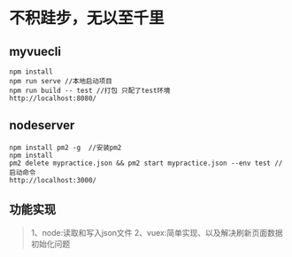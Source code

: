 # 不积跬步，无以至千里

## myvuecli
```
npm install
npm run serve //本地启动项目
npm run build -- test //打包 只配了test环境
http://localhost:8080/
```

## nodeserver
```
npm install pm2 -g  //安装pm2
npm install 
pm2 delete mypractice.json && pm2 start mypractice.json --env test //启动命令
http://localhost:3000/
```

## 功能实现
>1、node:读取和写入json文件
>2、vuex:简单实现、以及解决刷新页面数据初始化问题
